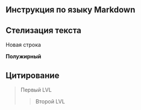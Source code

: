 ## Инструкция по языку Markdown

## Стелизация текста

Новая строка

**Полужирный**


## Цитирование
>Первый LVL
>> Второй LVL